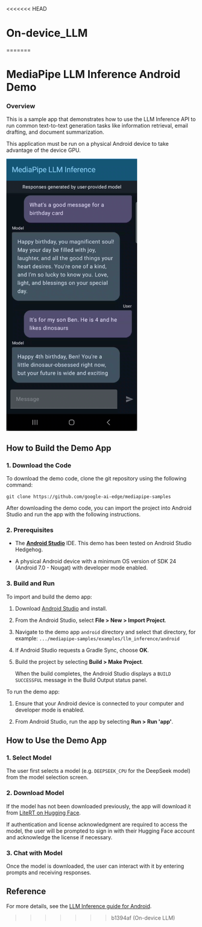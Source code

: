 <<<<<<< HEAD
# On-device_LLM
=======
# MediaPipe LLM Inference Android Demo

### Overview

This is a sample app that demonstrates how to use the LLM Inference API to run common text-to-text generation tasks like information retrieval, email drafting, and document summarization.

This application must be run on a physical Android device to take advantage of the device GPU.

![LLM Inference Demo](llm_inference.png)

## How to Build the Demo App

### 1. Download the Code

To download the demo code, clone the git repository using the following command:

```
git clone https://github.com/google-ai-edge/mediapipe-samples
```

After downloading the demo code, you can import the project into Android Studio and run the app with the following instructions.

### 2. Prerequisites

*   The **[Android Studio](https://developer.android.com/studio)**
    IDE. This demo has been tested on Android Studio Hedgehog.

*   A physical Android device with a minimum OS version of SDK 24 (Android 7.0 -
    Nougat) with developer mode enabled.

### 3. Build and Run

To import and build the demo app:

1. Download [Android Studio](https://developer.android.com/studio) and install.

2. From the Android Studio, select **File > New > Import Project**.

3. Navigate to the demo app `android` directory and select that directory, for example: `.../mediapipe-samples/examples/llm_inference/android`

4. If Android Studio requests a Gradle Sync, choose **OK**.

5. Build the project by selecting **Build > Make Project**.

   When the build completes, the Android Studio displays a `BUILD SUCCESSFUL` message in the Build Output status panel.

To run the demo app:

1. Ensure that your Android device is connected to your computer and developer mode is enabled.

2. From Android Studio, run the app by selecting **Run > Run 'app'**.

## How to Use the Demo App

### 1. Select Model

The user first selects a model (e.g. `DEEPSEEK_CPU` for the DeepSeek model) from the model selection screen.

### 2. Download Model

If the model has not been downloaded previously, the app will download it from [LiteRT on Hugging Face](https://huggingface.co/litert-community).

If authentication and license acknowledgment are required to access the model, the user will be prompted to sign in with their Hugging Face account and acknowledge the license if necessary.

### 3. Chat with Model

Once the model is downloaded, the user can interact with it by entering prompts and receiving responses.

## Reference
For more details, see the [LLM Inference guide for Android](https://developers.google.com/mediapipe/solutions/genai/llm_inference/android).
>>>>>>> b1394af (On-device LLM)
